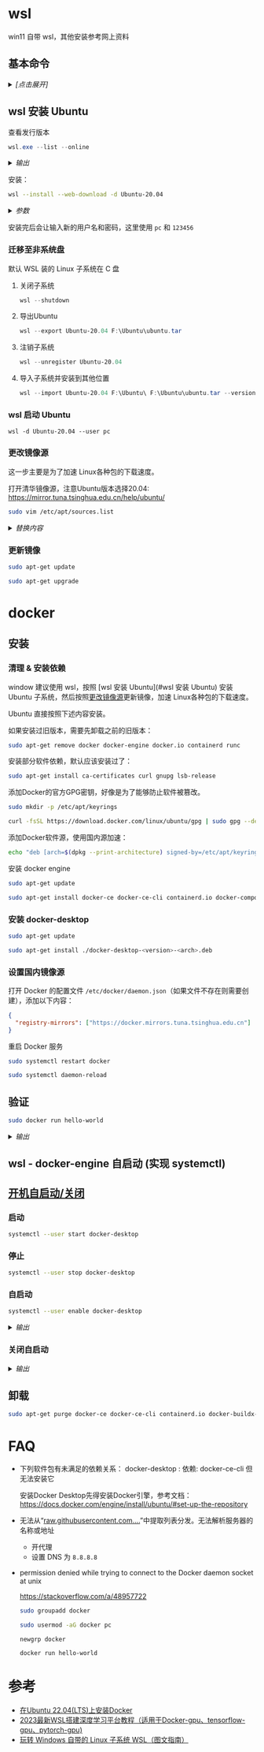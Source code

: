# wsl

win11 自带 wsl，其他安装参考网上资料

## 基本命令

<details><summary><em>[点击展开]</em></summary>
<br>

### 更新 WSL

```powershell
wsl --update
```

### 检查 WSL 状态

```powershell
wsl --status
```

查看有关 WSL 配置的常规信息，例如默认发行版类型、默认发行版和内核版本。

### 以特定用户的身份运行

```powershell
wsl --user USER
```

若要以指定用户身份运行 WSL，请将 `USER` 替换为 WSL 发行版中存在的用户名。

### 关闭

```powershell
wsl --shutdown
```

立即终止所有正在运行的发行版和 WSL 2 轻量级实用工具虚拟机。

### 终止

```powershell
wsl --terminate <Distribution Name>
```

终止指定的发行版或阻止其运行，请将 `<Distribution Name>` 替换为目标发行版的名称。

### 导出分发版

```powershell
wsl --export <Distribution Name> <FileName>
```

将指定分发版的快照导出为新的分发文件。 默认为 tar 格式。

### 导入分发版

```powershell
wsl --import <Distribution Name> <InstallLocation> <FileName>
```

导入指定的 tar 文件作为新的分发版。

</details>


## wsl 安装 Ubuntu


查看发行版本

```powershell
wsl.exe --list --online
```


<details><summary><em>输出</em></summary>
<br>

```
C:\Users\pc>wsl --list --online
以下是可安装的有效分发的列表。
使用 'wsl.exe --install <Distro>' 安装。

NAME                                   FRIENDLY NAME
Ubuntu                                 Ubuntu
Debian                                 Debian GNU/Linux
kali-linux                             Kali Linux Rolling
Ubuntu-18.04                           Ubuntu 18.04 LTS
Ubuntu-20.04                           Ubuntu 20.04 LTS
Ubuntu-22.04                           Ubuntu 22.04 LTS
OracleLinux_7_9                        Oracle Linux 7.9
OracleLinux_8_7                        Oracle Linux 8.7
OracleLinux_9_1                        Oracle Linux 9.1
openSUSE-Leap-15.5                     openSUSE Leap 15.5
SUSE-Linux-Enterprise-Server-15-SP4    SUSE Linux Enterprise Server 15 SP4
SUSE-Linux-Enterprise-15-SP5           SUSE Linux Enterprise 15 SP5
openSUSE-Tumbleweed                    openSUSE Tumbleweed
```

</details>

安装：

```bash
wsl --install --web-download -d Ubuntu-20.04
```

<details><summary><em>参数</em></summary>
<br>

- --web-download：从 Internet 而不是 Microsoft Store 下载分发版。
- --distribution, -d <Distro>：指定分发版。

</details>

安装完后会让输入新的用户名和密码，这里使用 `pc` 和 `123456`

### 迁移至非系统盘

默认 WSL 装的 Linux 子系统在 C 盘

1. 关闭子系统

   ```powershell
   wsl --shutdown
   ```

2. 导出Ubuntu

   ```powershell
   wsl --export Ubuntu-20.04 F:\Ubuntu\ubuntu.tar
   ```

3. 注销子系统

   ```powershell
   wsl --unregister Ubuntu-20.04
   ```

4. 导入子系统并安装到其他位置

   ```powershell
   wsl --import Ubuntu-20.04 F:\Ubuntu\ F:\Ubuntu\ubuntu.tar --version 2
   ```



### wsl 启动 Ubuntu

```
wsl -d Ubuntu-20.04 --user pc
```

### 更改镜像源

这一步主要是为了加速 Linux各种包的下载速度。


打开清华镜像源，注意Ubuntu版本选择20.04: https://mirror.tuna.tsinghua.edu.cn/help/ubuntu/

```bash
sudo vim /etc/apt/sources.list
```

<details><summary><em>替换内容</em></summary>
<br>

```
# 默认注释了源码镜像以提高 apt update 速度，如有需要可自行取消注释
deb https://mirrors.tuna.tsinghua.edu.cn/ubuntu/ focal main restricted universe multiverse
# deb-src https://mirrors.tuna.tsinghua.edu.cn/ubuntu/ focal main restricted universe multiverse
deb https://mirrors.tuna.tsinghua.edu.cn/ubuntu/ focal-updates main restricted universe multiverse
# deb-src https://mirrors.tuna.tsinghua.edu.cn/ubuntu/ focal-updates main restricted universe multiverse
deb https://mirrors.tuna.tsinghua.edu.cn/ubuntu/ focal-backports main restricted universe multiverse
# deb-src https://mirrors.tuna.tsinghua.edu.cn/ubuntu/ focal-backports main restricted universe multiverse

deb http://security.ubuntu.com/ubuntu/ focal-security main restricted universe multiverse
# deb-src http://security.ubuntu.com/ubuntu/ focal-security main restricted universe multiverse

# 预发布软件源，不建议启用
# deb https://mirrors.tuna.tsinghua.edu.cn/ubuntu/ focal-proposed main restricted universe multiverse
# # deb-src https://mirrors.tuna.tsinghua.edu.cn/ubuntu/ focal-proposed main restricted universe multiverse
```

</details>

### 更新镜像

```bash
sudo apt-get update
```

```bash
sudo apt-get upgrade
```

# docker

## 安装

### 清理 & 安装依赖

window 建议使用 wsl，按照 [wsl 安装 Ubuntu](#wsl 安装 Ubuntu) 安装 Ubuntu 子系统，然后按照[更改镜像源](#更改镜像源)更新镜像，加速 Linux各种包的下载速度。

Ubuntu 直接按照下述内容安装。

如果安装过旧版本，需要先卸载之前的旧版本：

```bash
sudo apt-get remove docker docker-engine docker.io containerd runc
```

安装部分软件依赖，默认应该安装过了：

```bash
sudo apt-get install ca-certificates curl gnupg lsb-release
```

添加Docker的官方GPG密钥，好像是为了能够防止软件被篡改。

```bash
sudo mkdir -p /etc/apt/keyrings
```

```bash
curl -fsSL https://download.docker.com/linux/ubuntu/gpg | sudo gpg --dearmor -o /etc/apt/keyrings/docker.gpg
```

添加Docker软件源，使用国内源加速：

```bash
echo "deb [arch=$(dpkg --print-architecture) signed-by=/etc/apt/keyrings/docker.gpg] https://mirrors.tuna.tsinghua.edu.cn/docker-ce/linux/ubuntu $(lsb_release -cs) stable" | sudo tee /etc/apt/sources.list.d/docker.list > /dev/null
```

安装 docker engine

```bash
sudo apt-get update
```

```bash
sudo apt-get install docker-ce docker-ce-cli containerd.io docker-compose-plugin
```

### 安装 docker-desktop

```bash
sudo apt-get update
```

```bash
sudo apt-get install ./docker-desktop-<version>-<arch>.deb
```

### 设置国内镜像源

打开 Docker 的配置文件 `/etc/docker/daemon.json`（如果文件不存在则需要创建），添加以下内容：

```json
{
  "registry-mirrors": ["https://docker.mirrors.tuna.tsinghua.edu.cn"]
}
```

重启 Docker 服务

```bash
sudo systemctl restart docker
```

```bash
sudo systemctl daemon-reload
```

## 验证

```bash
sudo docker run hello-world
```

<details><summary><em>输出</em></summary>
<br>

```bash
Unable to find image 'hello-world:latest' locally
latest: Pulling from library/hello-world
c1ec31eb5944: Pull complete
Digest: sha256:6352af1ab4ba4b138648f8ee88e63331aae519946d3b67dae50c313c6fc8200f
Status: Downloaded newer image for hello-world:latest

Hello from Docker!
This message shows that your installation appears to be working correctly.

To generate this message, Docker took the following steps:
 1. The Docker client contacted the Docker daemon.
 2. The Docker daemon pulled the "hello-world" image from the Docker Hub.
    (amd64)
 3. The Docker daemon created a new container from that image which runs the
    executable that produces the output you are currently reading.
 4. The Docker daemon streamed that output to the Docker client, which sent it
    to your terminal.

To try something more ambitious, you can run an Ubuntu container with:
 $ docker run -it ubuntu bash

Share images, automate workflows, and more with a free Docker ID:
 https://hub.docker.com/

For more examples and ideas, visit:
 https://docs.docker.com/get-started/
```

</details>



## wsl - docker-engine 自启动 (实现 systemctl)

## [开机自启动/关闭](https://docs.docker.com/desktop/install/ubuntu/#launch-docker-desktop)

### 启动

```bash
systemctl --user start docker-desktop
```

### 停止

```bash
systemctl --user stop docker-desktop
```

### 自启动

```bash
systemctl --user enable docker-desktop
```

<details><summary><em>输出</em></summary>
<br>

```
Created symlink /home/pc/.config/systemd/user/docker-desktop.service → /usr/lib/systemd/user/docker-desktop.service.
Created symlink /home/pc/.config/systemd/user/graphical-session.target.wants/docker-desktop.service → /usr/lib/systemd/user/docker-desktop.service.
```

</details>

### 关闭自启动

<details><summary><em>输出</em></summary>
<br>

```
Removed /home/pc/.config/systemd/user/graphical-session.target.wants/docker-desktop.service.
Removed /home/pc/.config/systemd/user/docker-desktop.service.
```

</details>

## 卸载

```bash
sudo apt-get purge docker-ce docker-ce-cli containerd.io docker-buildx-plugin docker-compose-plugin docker-ce-rootless-extras
```




# FAQ

- 下列软件包有未满足的依赖关系： docker-desktop : 依赖: docker-ce-cli 但无法安装它

    安装Docker Desktop先得安装Docker引擎，参考文档：https://docs.docker.com/engine/install/ubuntu/#set-up-the-repository

- 无法从“[raw.githubusercontent.com....](https://link.zhihu.com/?target=https%3A//raw.githubusercontent.com/microsoft/WSL/master/distributions/DistributionInfo.json)”中提取列表分发。无法解析服务器的名称或地址

  - 开代理
  - 设置 DNS 为 `8.8.8.8`

- permission denied while trying to connect to the Docker daemon socket at unix

  https://stackoverflow.com/a/48957722

  ```bash
  sudo groupadd docker
  ```
  
  ```bash
  sudo usermod -aG docker pc
  ```
  
  ```
  newgrp docker
  ```
  
  ```
  docker run hello-world
  ```
  
  



# 参考

- [在Ubuntu 22.04(LTS)上安装Docker](https://www.bilibili.com/read/cv17488009/)
- [2023最新WSL搭建深度学习平台教程（适用于Docker-gpu、tensorflow-gpu、pytorch-gpu)](https://zhuanlan.zhihu.com/p/621142457)
- [玩转 Windows 自带的 Linux 子系统 WSL（图文指南）](https://blog.csdn.net/u011262253/article/details/108759785)